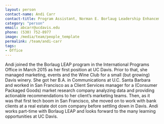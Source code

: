 ```yaml
---
layout: person
contact-name: Andi Carr
contact-title: Program Assistant, Norman E. Borlaug Leadership Enhancement in Agriculture Program (Borlaug LEAP)
category: "person"
email: abcarr@ucdavis.edu
phone: (530) 752-8977
image: /media/team/people_template
permalink: /team/andi-carr
tags:
- Office
---
```


Andi joined the the Borlaug LEAP program in the International Programs Office in March 2015 as her first position at UC Davis.  Prior to that, she  managed marketing, events and the Wine Club for a small (but growing) Davis winery.  She got her B.A. in Communications at U.C. Santa Barbara and worked in San Francisco as a Client Services manager for a (Consumer Packaged Goods) market research company analyzing data and providing actionable recommendations to her client’s marketing teams.  Then, as it was that first tech boom in San Francisco, she moved on to work with bank clients at a real estate dot com company before settling down in Davis.  Andi works part-time with Borlaug LEAP and looks forward to the many learning opportunities at UC Davis.
